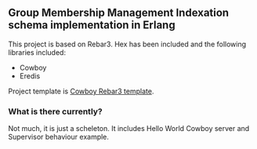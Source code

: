 ## Group Membership Management Indexation schema implementation in Erlang

This project is based on Rebar3. Hex has been included and the following libraries included:
- Cowboy
- Eredis

Project template is [Cowboy Rebar3 template](https://github.com/sfinnie/rebar3_cowboy).

### What is there currently?
Not much, it is just a scheleton. It includes Hello World Cowboy server and Supervisor behaviour example.